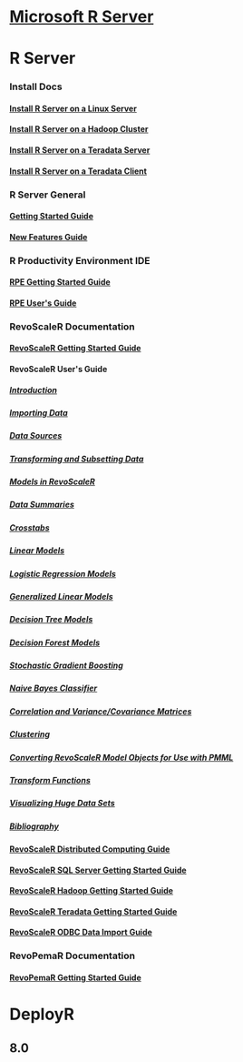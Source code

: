# [Microsoft R Server](index.md)
# R Server
### Install Docs
#### [Install R Server on a Linux Server](rserver/rserver-install-linux-server.md)
#### [Install R Server on a Hadoop Cluster](rserver/rserver-install-hadoop.md)
#### [Install R Server on a Teradata Server](rserver/rserver-install-teradata-server.md)
#### [Install R Server on a Teradata Client](rserver/rserver-install-teradata-client.md)
### R Server General
#### [Getting Started Guide](rserver/rserver-getting-started.md)
#### [New Features Guide](rserver/rserver-new-features.md)
### R Productivity Environment IDE
#### [RPE Getting Started Guide](rserver/RevoRPE_Getting_Started.md)
#### [RPE User's Guide](rserver/RevoRPE_Users_Guide.md)
### RevoScaleR Documentation
#### [RevoScaleR Getting Started Guide](rserver/rserver-scaler-getting-started.md)
#### RevoScaleR User's Guide
##### [Introduction](rserver/rserver-scaler-user-guide-1-introduction.md)
##### [Importing Data](rserver/rserver-scaler-user-guide-2-data-import.md)
##### [Data Sources](rserver/rserver-scaler-user-guide-3-data-source.md)
##### [Transforming and Subsetting Data](rserver/rserver-scaler-user-guide-4-data-transform.md)
##### [Models in RevoScaleR](rserver/rserver-scaler-user-guide-5-models.md)
##### [Data Summaries](rserver/rserver-scaler-user-guide-6-data-summaries.md)
##### [Crosstabs](rserver/rserver-scaler-user-guide-7-crosstabs.md)
##### [Linear Models](rserver/rserver-scaler-user-guide-8-linear-model.md)
##### [Logistic Regression Models](rserver/rserver-scaler-user-guide-9-logistic-regression.md)
##### [Generalized Linear Models](rserver/rserver-scaler-user-guide-10-generalized-linear-model.md)
##### [Decision Tree Models](rserver/rserver-scaler-user-guide-11-decision-tree.md)
##### [Decision Forest Models](rserver/rserver-scaler-user-guide-12-decision-forest.md)
##### [Stochastic Gradient Boosting](rserver/rserver-scaler-user-guide-13-boosting.md)
##### [Naive Bayes Classifier](rserver/rserver-scaler-user-guide-14-naive-bayes.md)
##### [Correlation and Variance/Covariance Matrices](rserver/rserver-scaler-user-guide-15-covcor.md)
##### [Clustering](rserver/rserver-scaler-user-guide-16-cluster.md)
##### [Converting RevoScaleR Model Objects for Use with PMML](rserver/rserver-scaler-user-guide-17-pmml.md)
##### [Transform Functions](rserver/rserver-scaler-user-guide-18-transform-functions.md)
##### [Visualizing Huge Data Sets](rserver/rserver-scaler-user-guide-19-visualize-huge-data-sets.md)
##### [Bibliography](rserver/rserver-scaler-user-guide-20-bibliography.md)
#### [RevoScaleR Distributed Computing Guide](rserver/rserver-scaler-distributed-computing.md)
#### [RevoScaleR SQL Server Getting Started Guide](rserver/rserver-scaler-sql-server-getting-started.md)
#### [RevoScaleR Hadoop Getting Started Guide](rserver/rserver-scaler-hadoop-getting-started.md)
#### [RevoScaleR Teradata Getting Started Guide](rserver/rserver-scaler-teradata-getting-started.md)
#### [RevoScaleR ODBC Data Import Guide](rserver/rserver-scaler-odbc.md)
### RevoPemaR Documentation
#### [RevoPemaR Getting Started Guide](rserver/rserver-pemar-getting-started.md)
# DeployR
## 8.0
